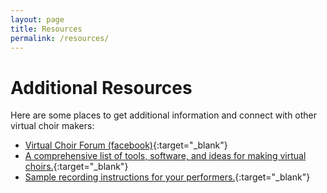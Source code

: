 ```yaml
---
layout: page
title: Resources
permalink: /resources/
---
```


# Additional Resources

Here are some places to get additional information and connect with
other virtual choir makers:

* [Virtual Choir Forum (facebook)](https://www.facebook.com/groups/3513087038705727){:target="_blank"}
* [A comprehensive list of tools, software, and ideas for making virtual choirs.](https://docs.google.com/document/d/1QK-PVHsBMGDT5RCx258rMFw1Aww4yGV8YkmHjXPrrsc/edit?usp=sharing){:target="_blank"}
* [Sample recording instructions for your performers.](https://docs.google.com/document/d/1mWFmZ76PZErq-XEIeCNmw1FZdtWXVHjOARTSdNITCzA/edit?usp=sharing){:target="_blank"}
